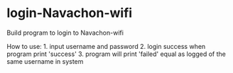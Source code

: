 # login-Navachon-wifi

Build program to login to Navachon-wifi

How to use:
    1. input username and password
    2. login success when program print 'success'
    3. program will print 'failed' equal as logged of the same username in system
